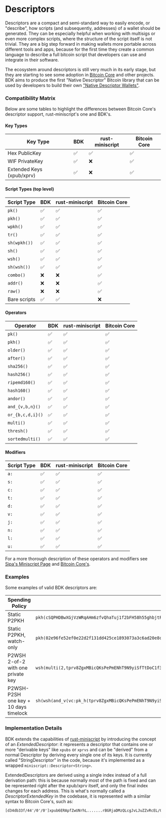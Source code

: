 # Descriptors

Descriptors are a compact and semi-standard way to easily encode, or "describe", how scripts (and subsequently, addresses) of a wallet should be generated. They can be especially helpful when working with multisigs or even
more complex scripts, where the structure of the script itself is not trivial. They are a big step forward in making wallets more portable across different tools and apps, because for the first time they create a common
language to describe a full bitcoin script that developers can use and integrate in their software.

The ecosystem around descriptors is still very much in its early stage, but they are starting to see some adoption in [Bitcoin Core](https://github.com/bitcoin/bitcoin/blob/master/doc/descriptors.md) and other projects. BDK
aims to produce the first "Native Descriptor" Bitcoin library that can be used by developers to build their own ["Native Descriptor Wallets"](https://www.youtube.com/watch?v=xC25NzIjzog).

### Compatibility Matrix

Below are some tables to highlight the differences between Bitcoin Core's descriptor support, rust-miniscript's one and BDK's.

#### Key Types

<div class="descriptor-support-table">

| Key Type | BDK | rust-miniscript | Bitcoin Core |
| -------- | --------------- | --------------- | ------------ |
| Hex PublicKey | ✅ | ✅ | ✅ |
| WIF PrivateKey | ✅ | ❌ | ✅ |
| Extended Keys (xpub/xprv) | ✅ | ❌ | ✅ |

</div>

#### Script Types (top level)

<div class="descriptor-support-table">

| Script Type | BDK | rust-miniscript | Bitcoin Core |
| -------- | --------------- | --------------- | ------------ |
| `pk()` | ✅ | ✅ | ✅ |
| `pkh()` | ✅ | ✅ | ✅ |
| `wpkh()` | ✅ | ✅ | ✅ |
| `tr()` | ✅ | ✅ | ✅ |
| `sh(wpkh())` | ✅ | ✅ | ✅ |
| `sh()` | ✅ | ✅ | ✅ |
| `wsh()` | ✅ | ✅ | ✅ |
| `sh(wsh())` | ✅ | ✅ | ✅ |
| `combo()` | ❌ | ❌ | ✅ |
| `addr()` | ❌ | ❌ | ✅ |
| `raw()` | ❌ | ❌ | ✅ |
| Bare scripts | ✅ | ✅ | ❌ |

</div>

#### Operators

<div class="descriptor-support-table">

| Operator | BDK | rust-miniscript | Bitcoin Core |
| -------- | --------------- | --------------- | ------------ |
| `pk()` | ✅ | ✅ | ✅ |
| `pkh()` | ✅ | ✅ | ✅ |
| `older()` | ✅ | ✅ | ✅  |
| `after()` | ✅ | ✅ | ✅  |
| `sha256()` | ✅ | ✅ | ✅  |
| `hash256()` | ✅ | ✅ | ✅  |
| `ripemd160()` | ✅ | ✅ | ✅  |
| `hash160()` | ✅ | ✅ | ✅  |
| `andor()` | ✅ | ✅ | ✅  |
| `and_{v,b,n}()` | ✅ | ✅ | ✅  |
| `or_{b,c,d,i}()` | ✅ | ✅ | ✅  |
| `multi()` | ✅ | ✅ | ✅  |
| `thresh()` | ✅ | ✅ | ✅ |
| `sortedmulti()` | ✅  | ✅  | ✅ |

</div>

#### Modifiers

<div class="descriptor-support-table">

| Script Type | BDK | rust-miniscript | Bitcoin Core |
| -------- | --------------- | --------------- | ------------ |
| `a:` | ✅ | ✅ | ✅ |
| `s:` | ✅ | ✅ | ✅ |
| `c:` | ✅ | ✅ | ✅ |
| `t:` | ✅ | ✅ | ✅ |
| `d:` | ✅ | ✅ | ✅ |
| `v:` | ✅ | ✅ | ✅ |
| `j:` | ✅ | ✅ | ✅ |
| `n:` | ✅ | ✅ | ✅ |
| `l:` | ✅ | ✅ | ✅ |
| `u:` | ✅ | ✅ | ✅ |

</div>

For a more thorough description of these operators and modifiers see [Sipa's Miniscript Page](http://bitcoin.sipa.be/miniscript/) and [Bitcoin Core's](https://github.com/bitcoin/bitcoin/blob/master/doc/descriptors.md).

### Examples

Some examples of valid BDK descriptors are:

<div class="descriptor-examples-table">

| Spending Policy | Descriptor | Address 0 | Address 1 |
| --------------- | ---------- | --------- | --------- |
| Static P2PKH    | `pkh(cSQPHDBwXGjVzWRqAHm6zfvQhaTuj1f2bFH58h55ghbjtFwvmeXR)` | mrkwtj5xpYQjHeJe5wsweNjVeTKkvR5fCr | mrkwtj5xpYQjHeJe5wsweNjVeTKkvR5fCr |
| Static P2PKH, watch-only | `pkh(02e96fe52ef0e22d2f131dd425ce1893073a3c6ad20e8cac36726393dfb4856a4c)` | mrkwtj5xpYQjHeJe5wsweNjVeTKkvR5fCr | mrkwtj5xpYQjHeJe5wsweNjVeTKkvR5fCr |
| P2WSH 2-of-2 with one private key | `wsh(multi(2,tprv8ZgxMBicQKsPePmENhT9N9yiSfTtDoC1f39P7nNmgEyCB6Nm4Qiv1muq4CykB9jtnQg2VitBrWh8PJU8LHzoGMHTrS2VKBSgAz7Ssjf9S3P/0/*,tpubDBYDcH8P2PedrEN3HxWYJJJMZEdgnrqMsjeKpPNzwe7jmGwk5M3HRdSf5vudAXwrJPfUsfvUPFooKWmz79Lh111U51RNotagXiGNeJe3i6t/1/*))` | tb1qqsat6c82fvdy73rfzye8f7nwxcz3xny7t56azl73g95mt3tmzvgs9a8vjs | tb1q7sgx6gscgtau57jduend6a8l445ahpk3dt3u5zu58rx5qm27lhkqgfdjdr |
| P2WSH-P2SH one key + 10 days timelock | `sh(wsh(and_v(vc:pk_h(tprv8ZgxMBicQKsPePmENhT9N9yiSfTtDoC1f39P7nNmgEyCB6Nm4Qiv1muq4CykB9jtnQg2VitBrWh8PJU8LHzoGMHTrS2VKBSgAz7Ssjf9S3P/0/*),older(1440))))` | 2Mtk2nyS98MCi2P7TkoBGLaJviBy956XxB1 | 2MuEStKzYhqb5HCFgHz9153tZsL5sVqV5xC |

</div>

### Implementation Details

BDK extends the capabilities of [rust-miniscript](https://github.com/apoelstra/rust-miniscript) by introducing the concept of an *ExtendedDescriptor*: it represents a descriptor that contains one or more "derivable keys" like `xpubs` or `xprvs`
and can be "derived" from a normal Descriptor by deriving every single one of its keys. It is currently called "StringDescriptor" in the code, because it's implemented as a wrapped `miniscript::Descriptor<String>`.

ExtendedDescriptors are derived using a single index instead of a full derivation path: this is because normally most of the path is fixed and can be represented right after the xpub/xprv itself, and only the
final index changes for each address. This is what's normally called a *DescriptorExtendedKey* in the codebase, it is represented with a similar syntax to Bitcoin Core's, such as:

```
[d34db33f/44'/0'/0']xpub6ERApfZwUNrhL.......rBGRjaDMzQLcgJvLJuZZvRcEL/0/*
```
